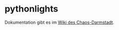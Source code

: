 pythonlights
=============

Dokumentation gibt es im [Wiki des Chaos-Darmstadt](https://wiki.chaos-darmstadt.de/wiki/Pythonlights).
